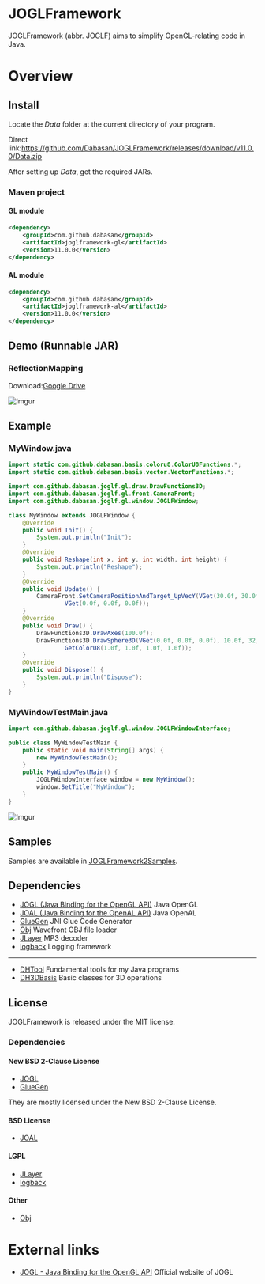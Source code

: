 # JOGLFramework

JOGLFramework (abbr. JOGLF) aims to simplify OpenGL-relating code in Java.

# Overview

## Install

Locate the *Data* folder at the current directory of your program.

Direct link:https://github.com/Dabasan/JOGLFramework/releases/download/v11.0.0/Data.zip

After setting up *Data*, get the required JARs.

### Maven project

#### GL module

```xml
<dependency>
    <groupId>com.github.dabasan</groupId>
    <artifactId>joglframework-gl</artifactId>
    <version>11.0.0</version>
</dependency>
```

#### AL module

```xml
<dependency>
    <groupId>com.github.dabasan</groupId>
    <artifactId>joglframework-al</artifactId>
    <version>11.0.0</version>
</dependency>
```

## Demo (Runnable JAR)

### ReflectionMapping

Download:[Google Drive](https://drive.google.com/open?id=19AIKvqsXXTAp2hM0yGhlSzc-jdK61NW2)

![Imgur](https://i.imgur.com/gRG3SOH.jpg)

## Example

### MyWindow.java

```java
import static com.github.dabasan.basis.coloru8.ColorU8Functions.*;
import static com.github.dabasan.basis.vector.VectorFunctions.*;

import com.github.dabasan.joglf.gl.draw.DrawFunctions3D;
import com.github.dabasan.joglf.gl.front.CameraFront;
import com.github.dabasan.joglf.gl.window.JOGLFWindow;

class MyWindow extends JOGLFWindow {
	@Override
	public void Init() {
		System.out.println("Init");
	}
	@Override
	public void Reshape(int x, int y, int width, int height) {
		System.out.println("Reshape");
	}
	@Override
	public void Update() {
		CameraFront.SetCameraPositionAndTarget_UpVecY(VGet(30.0f, 30.0f, 30.0f),
				VGet(0.0f, 0.0f, 0.0f));
	}
	@Override
	public void Draw() {
		DrawFunctions3D.DrawAxes(100.0f);
		DrawFunctions3D.DrawSphere3D(VGet(0.0f, 0.0f, 0.0f), 10.0f, 32, 32,
				GetColorU8(1.0f, 1.0f, 1.0f, 1.0f));
	}
	@Override
	public void Dispose() {
		System.out.println("Dispose");
	}
}
```

### MyWindowTestMain.java

```java
import com.github.dabasan.joglf.gl.window.JOGLFWindowInterface;

public class MyWindowTestMain {
	public static void main(String[] args) {
		new MyWindowTestMain();
	}
	public MyWindowTestMain() {
		JOGLFWindowInterface window = new MyWindow();
		window.SetTitle("MyWindow");
	}
}
```

![Imgur](https://i.imgur.com/ik8Dn3c.png)

## Samples

Samples are available in [JOGLFramework2Samples](https://github.com/Dabasan/JOGLFramework2Samples).

## Dependencies

- [JOGL (Java Binding for the OpenGL API)](https://github.com/sgothel/jogl)
  Java OpenGL
- [JOAL (Java Binding for the OpenAL API)](https://github.com/sgothel/joal)
  Java OpenAL
- [GlueGen](https://github.com/sgothel/gluegen)
  JNI Glue Code Generator
- [Obj](https://github.com/javagl/Obj)
  Wavefront OBJ file loader
- [JLayer](https://github.com/pdudits/soundlibs/tree/master/jlayer)
  MP3 decoder
- [logback](https://github.com/qos-ch/logback)
  Logging framework

------

- [DHTool](https://github.com/Dabasan/DHTool)
  Fundamental tools for my Java programs
- [DH3DBasis](https://github.com/Dabasan/DH3DBasis)
  Basic classes for 3D operations

## License

JOGLFramework is released under the MIT license.

### Dependencies

####  New BSD 2-Clause License

- [JOGL](https://github.com/sgothel/jogl/blob/master/LICENSE.txt)
- [GlueGen](https://github.com/sgothel/gluegen/blob/master/LICENSE.txt)

They are mostly licensed under the New BSD 2-Clause License.

#### BSD License

- [JOAL](https://github.com/sgothel/joal/blob/master/LICENSE.txt)

#### LGPL

- [JLayer](https://github.com/pdudits/soundlibs/blob/master/jlayer/LICENSE.txt)
- [logback](https://github.com/qos-ch/logback/blob/master/LICENSE.txt)

#### Other

- [Obj](https://github.com/javagl/Obj/blob/master/LICENSE.txt)

# External links

- [JOGL - Java Binding for the OpenGL API](https://jogamp.org/jogl/www/)
  Official website of JOGL

